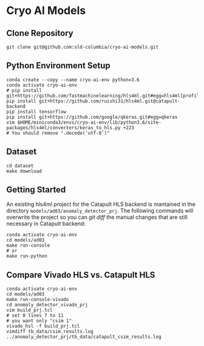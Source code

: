 # Cryo AI Models

## Clone Repository
```
git clone git@github.com:sld-columbia/cryo-ai-models.git
```

## Python Environment Setup
```
conda create --copy --name cryo-ai-env python=3.6
conda activate cryo-ai-env
# pip install git+https://github.com/fastmachinelearning/hls4ml.git#egg=hls4ml[profiling]
pip install git+https://github.com/ruishi31/hls4ml.git@catapult-backend
pip install tensorflow
pip install git+https://github.com/google/qkeras.git#egg=qkeras
vim $HOME/miniconda3/envs/cryo-ai-env/lib/python3.6/site-packages/hls4ml/converters/keras_to_hls.py +223
# You should remove ".decode('utf-8')"
```

## Dataset
```
cd dataset
make download
```

## Getting Started
An existing hls4ml project for the Catapult HLS backend is mantained in the directory `models/ad03/anomaly_detector_prj`. The following commands will overwrite the project so you can _git diff_ the manual changes that are still necessary in Catapult backend:
```
conda activate cryo-ai-env
cd models/ad03
make run-console
# or
make run-python
```
## Compare Vivado HLS vs. Catapult HLS
```
conda activate cryo-ai-env
cd models/ad03
make run-console-vivado
cd anomaly_detector_vivado_prj
vim build_prj.tcl
# set 0 lines 7 to 11
# you want only "csim 1"
vivado_hsl -f build_prj.tcl
vimdiff tb_data/csim_results.log ../anomaly_detector_prj/tb_data/catapult_csim_results.log
```
